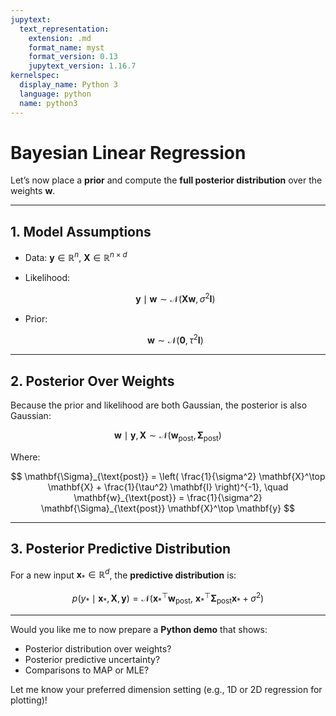 ```yaml
---
jupytext:
  text_representation:
    extension: .md
    format_name: myst
    format_version: 0.13
    jupytext_version: 1.16.7
kernelspec:
  display_name: Python 3
  language: python
  name: python3
---
```

# Bayesian Linear Regression

Let’s now place a **prior** and compute the **full posterior distribution** over the weights $\mathbf{w}$.

---

## 1. **Model Assumptions**

* Data: $\mathbf{y} \in \mathbb{R}^n$, $\mathbf{X} \in \mathbb{R}^{n \times d}$
* Likelihood:

  $$
  \mathbf{y} \mid \mathbf{w} \sim \mathcal{N}(\mathbf{Xw}, \sigma^2 \mathbf{I})
  $$
* Prior:

  $$
  \mathbf{w} \sim \mathcal{N}(\mathbf{0}, \tau^2 \mathbf{I})
  $$

---

## 2. **Posterior Over Weights**

Because the prior and likelihood are both Gaussian, the posterior is also Gaussian:

$$
\mathbf{w} \mid \mathbf{y}, \mathbf{X} \sim \mathcal{N}(\mathbf{w}_{\text{post}}, \mathbf{\Sigma}_{\text{post}})
$$

Where:

$$
\mathbf{\Sigma}_{\text{post}} = \left( \frac{1}{\sigma^2} \mathbf{X}^\top \mathbf{X} + \frac{1}{\tau^2} \mathbf{I} \right)^{-1}, \quad
\mathbf{w}_{\text{post}} = \frac{1}{\sigma^2} \mathbf{\Sigma}_{\text{post}} \mathbf{X}^\top \mathbf{y}
$$

---

## 3. **Posterior Predictive Distribution**

For a new input $\mathbf{x}_* \in \mathbb{R}^d$, the **predictive distribution** is:

$$
p(y_* \mid \mathbf{x}_*, \mathbf{X}, \mathbf{y}) = \mathcal{N}\left( \mathbf{x}_*^\top \mathbf{w}_{\text{post}}, \ \mathbf{x}_*^\top \mathbf{\Sigma}_{\text{post}} \mathbf{x}_* + \sigma^2 \right)
$$

---

Would you like me to now prepare a **Python demo** that shows:

* Posterior distribution over weights?
* Posterior predictive uncertainty?
* Comparisons to MAP or MLE?

Let me know your preferred dimension setting (e.g., 1D or 2D regression for plotting)!
